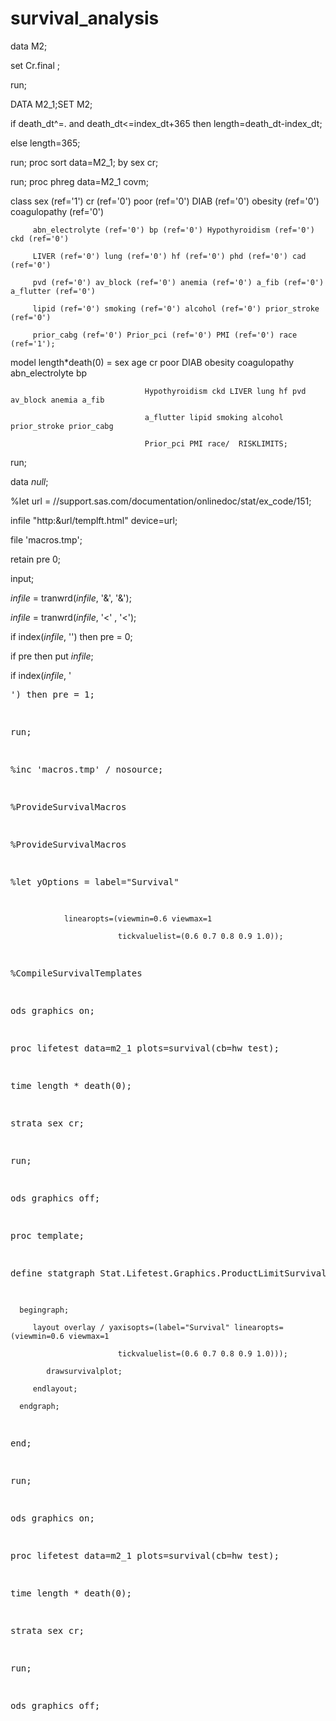 # survival_analysis
data M2;

set Cr.final ;

run;

DATA M2_1;SET M2;

if death_dt^=. and death_dt<=index_dt+365 then length=death_dt-index_dt;

else length=365;

run;
proc sort data=M2_1; by sex cr;

run;
proc phreg data=M2_1 covm;

  class sex (ref='1') cr (ref='0') poor (ref='0') DIAB (ref='0') obesity (ref='0') coagulopathy (ref='0')

         abn_electrolyte (ref='0') bp (ref='0') Hypothyroidism (ref='0') ckd (ref='0')

         LIVER (ref='0') lung (ref='0') hf (ref='0') phd (ref='0') cad (ref='0')

         pvd (ref='0') av_block (ref='0') anemia (ref='0') a_fib (ref='0') a_flutter (ref='0')

         lipid (ref='0') smoking (ref='0') alcohol (ref='0') prior_stroke (ref='0')

         prior_cabg (ref='0') Prior_pci (ref='0') PMI (ref='0') race (ref='1');

   model length*death(0) = sex age cr poor DIAB obesity coagulopathy abn_electrolyte bp

                                  Hypothyroidism ckd LIVER lung hf pvd av_block anemia a_fib

                                  a_flutter lipid smoking alcohol prior_stroke prior_cabg

                                  Prior_pci PMI race/  RISKLIMITS;

run;

data _null_;

   %let url = //support.sas.com/documentation/onlinedoc/stat/ex_code/151;

   infile "http:&url/templft.html" device=url;

 

   file 'macros.tmp';

   retain pre 0;

   input;

   _infile_ = tranwrd(_infile_, '&amp;', '&');

   _infile_ = tranwrd(_infile_, '&lt;' , '<');

   if index(_infile_, '</pre>') then pre = 0;

   if pre then put _infile_;

   if index(_infile_, '<pre>')  then pre = 1;

run;

 

%inc 'macros.tmp' / nosource;

 

%ProvideSurvivalMacros

 

 

%ProvideSurvivalMacros

 

%let yOptions = label="Survival"

                linearopts=(viewmin=0.6 viewmax=1

                            tickvaluelist=(0.6 0.7 0.8 0.9 1.0));


%CompileSurvivalTemplates

ods graphics on;

proc lifetest data=m2_1 plots=survival(cb=hw test);

   time length * death(0);

   strata sex cr;

run;

ods graphics off;

proc template;

   define statgraph Stat.Lifetest.Graphics.ProductLimitSurvival;

      begingraph;

         layout overlay / yaxisopts=(label="Survival" linearopts=(viewmin=0.6 viewmax=1

                            tickvaluelist=(0.6 0.7 0.8 0.9 1.0)));

            drawsurvivalplot;

         endlayout;

      endgraph;

   end;

run;

ods graphics on;

proc lifetest data=m2_1 plots=survival(cb=hw test);

   time length * death(0);

   strata sex cr;

run;

ods graphics off;
